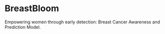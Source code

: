 # BreastBloom
Empowering women through early detection: Breast Cancer Awareness and Prediction Model.
